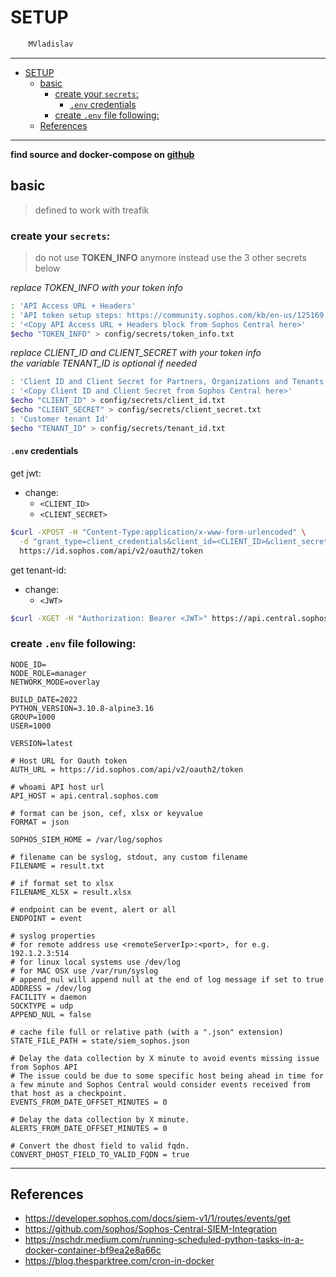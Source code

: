 # SETUP

```sh
    MVladislav
```

---

- [SETUP](#setup)
  - [basic](#basic)
    - [create your `secrets`:](#create-your-secrets)
      - [`.env` credentials](#env-credentials)
    - [create `.env` file following:](#create-env-file-following)
  - [References](#references)

---

**find source and docker-compose on [github](https://github.com/MVladislav/vm-docker-collection/tree/develop/composer/siem/sophos)**

## basic

> defined to work with treafik

### create your `secrets`:

> do not use **TOKEN_INFO** anymore instead use the 3 other secrets below

_replace TOKEN_INFO with your token info_

```sh
: 'API Access URL + Headers'
: 'API token setup steps: https://community.sophos.com/kb/en-us/125169'
: '<Copy API Access URL + Headers block from Sophos Central here>'
$echo "TOKEN_INFO" > config/secrets/token_info.txt
```

_replace CLIENT_ID and CLIENT_SECRET with your token info_ \
_the variable TENANT_ID is optional if needed_

```sh
: 'Client ID and Client Secret for Partners, Organizations and Tenants'
: '<Copy Client ID and Client Secret from Sophos Central here>'
$echo "CLIENT_ID" > config/secrets/client_id.txt
$echo "CLIENT_SECRET" > config/secrets/client_secret.txt
: 'Customer tenant Id'
$echo "TENANT_ID" > config/secrets/tenant_id.txt
```

#### `.env` credentials

get jwt:

- change:
  - `<CLIENT_ID>`
  - `<CLIENT_SECRET>`

```sh
$curl -XPOST -H "Content-Type:application/x-www-form-urlencoded" \
  -d "grant_type=client_credentials&client_id=<CLIENT_ID>&client_secret=<CLIENT_SECRET>&scope=token" \
  https://id.sophos.com/api/v2/oauth2/token
```

get tenant-id:

- change:
  - `<JWT>`

```sh
$curl -XGET -H "Authorization: Bearer <JWT>" https://api.central.sophos.com/whoami/v1
```

### create `.env` file following:

```env
NODE_ID=
NODE_ROLE=manager
NETWORK_MODE=overlay

BUILD_DATE=2022
PYTHON_VERSION=3.10.8-alpine3.16
GROUP=1000
USER=1000

VERSION=latest

# Host URL for Oauth token
AUTH_URL = https://id.sophos.com/api/v2/oauth2/token

# whoami API host url
API_HOST = api.central.sophos.com

# format can be json, cef, xlsx or keyvalue
FORMAT = json

SOPHOS_SIEM_HOME = /var/log/sophos

# filename can be syslog, stdout, any custom filename
FILENAME = result.txt

# if format set to xlsx
FILENAME_XLSX = result.xlsx

# endpoint can be event, alert or all
ENDPOINT = event

# syslog properties
# for remote address use <remoteServerIp>:<port>, for e.g. 192.1.2.3:514
# for linux local systems use /dev/log
# for MAC OSX use /var/run/syslog
# append_nul will append null at the end of log message if set to true
ADDRESS = /dev/log
FACILITY = daemon
SOCKTYPE = udp
APPEND_NUL = false

# cache file full or relative path (with a ".json" extension)
STATE_FILE_PATH = state/siem_sophos.json

# Delay the data collection by X minute to avoid events missing issue from Sophos API
# The issue could be due to some specific host being ahead in time for a few minute and Sophos Central would consider events received from that host as a checkpoint.
EVENTS_FROM_DATE_OFFSET_MINUTES = 0

# Delay the data collection by X minute.
ALERTS_FROM_DATE_OFFSET_MINUTES = 0

# Convert the dhost field to valid fqdn.
CONVERT_DHOST_FIELD_TO_VALID_FQDN = true
```

---

## References

- <https://developer.sophos.com/docs/siem-v1/1/routes/events/get>
- <https://github.com/sophos/Sophos-Central-SIEM-Integration>
- <https://nschdr.medium.com/running-scheduled-python-tasks-in-a-docker-container-bf9ea2e8a66c>
- <https://blog.thesparktree.com/cron-in-docker>
